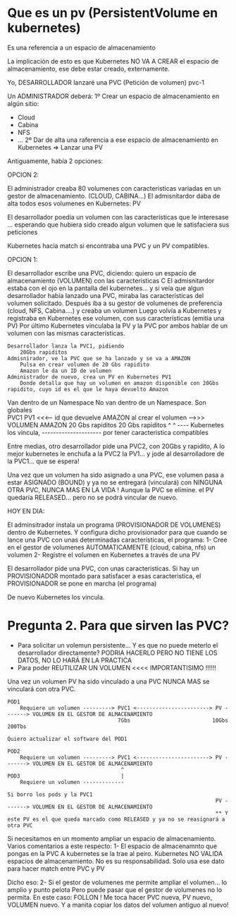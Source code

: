 # Que es un pv (PersistentVolume en kubernetes)

Es una referencia a un espacio de almacenamiento

La implicación de esto es que Kubernetes NO VA A CREAR el espacio de almacenamiento, ese debe estar creado, externamente.

Yo, DESARROLLADOR lanzaré una PVC (Petición de volumen) pvc-1

Un ADMINISTRADOR deberá:
1º Crear un espacio de almacenamiento en algún sitio:
- Cloud
- Cabina
- NFS
- ...
2º Dar de alta una raferencia a ese espacio de almacenamiento en Kubernetes => Lanzar una PV


Antiguamente, había 2 opciones:

OPCION 2:

El administrador creaba 80 volumenes con caracteristicas variadas en un gestor de almacenamiento. (CLOUD, CABINA...)
El admisnitardor daba de alta todos esos volumenes en Kubernetes: PV

El desarrollador poedía un volumen con las características que le interesase ...
esperando que hubiera sido creado algun volumen que le satisfaciera sus peticiones

Kubernetes hacia match si encontraba una PVC y un PV compatibles.

OPCION 1:

El desarrollador escribe una PVC, diciendo:
    quiero un espacio de almacenamiento (VOLUMEN) con las caracteristicas C
El admisnitardor estaba con el ojo en la pantalla del kubernetes... y si veía que algun desarrollador
había lanzado una PVC, miraba las características del volumen solicitado.
Después iba a su gestor de volumenes de preferencia (cloud, NFS, Cabina....) y creaba un volumen
Luego volvía a Kubernetes y registraba en Kubernetes ese volumen, con sus características (emitia una PV)
Por último Kubernetes vinculaba la PV y la PVC por ambos hablar de un volumen con las mismas características.

    
    Desarrollador lanza la PVC1, pidiendo
        20Gbs rapiditos
    Admisnirador, ve la PVC que se ha lanzado y se va a AMAZON
        Pulsa en crear volumen de 20 Gbs rapidito
        Amazon le da un ID de volumen
    Administrador de nuevo, crea un PV en Kubernetes PV1
        Donde detalla que hay un volumen en amazon disponible con 20Gbs rapidito, cuyo id es el que le haya devuelto Amazon
    
    
Van dentro de un Namespace                          No van dentro de un Namespace. Son globales    
PVC1                                                PV1 <<<-- id que devuelve AMAZON al crear el volumen -->>> VOLUMEN AMAZON
20 Gbs rapiditos                                    20 Gbs rapiditos
    ^                                                ^
    ---- Kubernetes los vincula, ---------------------
        por tener caracteristica compatibles
        
Entre medias, otro desarrollador pide una PVC2, con 20Gbs y rapidito, 
A lo mejor kubernetes le enchufa a la PVC2 la PV1... y jode al desarrolladore de la PVC1... que se espera!

Una vez que un volumen ha sido asignado a una PVC, ese volumen pasa a estar ASIGNADO (BOUND) y ya no se entregará (vinculará) con NINGUNA OTRA PVC, 
NUNCA MAS EN LA VIDA !
Aunque la PVC se elimine. el PV quedaría RELEASED... pero no se podrá vincular de nuevo.

HOY EN DIA:

El adminsitrador instala un programa (PROVISIONADOR DE VOLUMENES) dentro de Kubernetes.
Y configura dicho provisionador para que cuando se lance una PVC con unas determinadas características, el programa:
1- Cree en el gestor de volumenes AUTOMATICAMENTE (cloud, cabina, nfs) un volumen
2- Registre el volumen en Kubernetes a través de una PV

El desarrollador pide una PVC, con unas caracteristicas.
Si hay un PROVISIONADOR montado para satisfacer a esas caracteristica, el PROVISIONADOR se pone en marcha (el programa)

De nuevo Kubernetes los vincula.

# Pregunta 2. Para que sirven las PVC?

- Para solicitar un volemun persistente... Y es que no puede meterlo el desarrollador directamente?
  PODRIA HACERLO PERO NO TIENE LOS DATOS, NO LO HARÁ EN LA PRACTICA
- Para poder REUTILIZAR UN VOLUMEN <<<< IMPORTANTISIMO !!!!!!

Una vez un volumen PV ha sido vinculado a una PVC NUNCA MAS se vinculará con otra PVC.

    POD1    
        Requiere un volumen ---------> PVC1 <-----------------------> PV -------> VOLUMEN EN EL GESTOR DE ALMACENAMIENTO
                                       7Gbs                          10Gbs          200Tbs

    Quiero actualizar el software del POD1

    POD2
        Requiere un volumen ---------> PVC1 <-----------------------> PV -------> VOLUMEN EN EL GESTOR DE ALMACENAMIENTO
                                        ^
    POD3                                |
        Requiere un volumen -------------
        
    Si borro los pods y la PVC1
                                                                      PV -------> VOLUMEN EN EL GESTOR DE ALMACENAMIENTO 
                                                                      ** Y este PV es el que queda marcado como RELEASED y ya no se reasignará a otra PVC
                                                                      
Si necesitamos en un momento ampliar un espacio de almacenamiento.
Varios comentarios a este respecto:
1- El espacio de almacenamnto que pongas en la PVC A kubernetes se la trae al peiro.
Kubernetes NO VALIDA espacios de almacenamiento. No es su responsabilidad.
Solo usa ese dato para hacer match entre PVC y PV 

Dicho eso:
2-  Si el gestor de volumenes me permite ampliar el volumen... lo amplio y punto pelota
    Pero puede pasar que el gestor de volumenes no lo permita. En este caso: FOLLON !
    Me toca hacer PVC nueva, PV nuevo, VOLUMEN nuevo.
    Y a manita copiar los datos del volumen antiguo al nuevo!